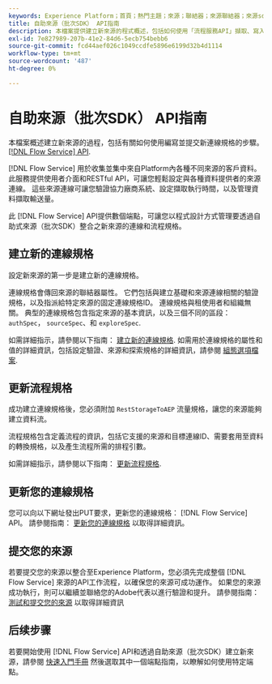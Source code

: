 ```yaml
---
keywords: Experience Platform；首頁；熱門主題；來源；聯結器；來源聯結器；來源sdk；sdk；SDK
title: 自助來源（批次SDK） API指南
description: 本檔案提供建立新來源的程式概述，包括如何使用「流程服務API」擷取、寫入及提交新連線規格的步驟。
exl-id: 7e827989-207b-41e2-84d6-5ecb754bebb6
source-git-commit: fcd44aef026c1049ccdfe5896e6199d32b4d1114
workflow-type: tm+mt
source-wordcount: '487'
ht-degree: 0%

---
```


# 自助來源（批次SDK） API指南

本檔案概述建立新來源的過程，包括有關如何使用編寫並提交新連線規格的步驟。 [[!DNL Flow Service] API](https://www.adobe.io/experience-platform-apis/references/flow-service/).

[!DNL Flow Service] 用於收集並集中來自Platform內各種不同來源的客戶資料。 此服務提供使用者介面和RESTful API，可讓您輕鬆設定與各種資料提供者的來源連線。 這些來源連線可讓您驗證協力廠商系統、設定擷取執行時間，以及管理資料擷取輸送量。

此 [!DNL Flow Service] API提供數個端點，可讓您以程式設計方式管理要透過自助式來源（批次SDK）整合之新來源的連線和流程規格。

## 建立新的連線規格

設定新來源的第一步是建立新的連線規格。

連線規格會傳回來源的聯結器屬性。 它們包括與建立基礎和來源連線相關的驗證規格，以及指派給特定來源的固定連線規格ID。 連線規格與租使用者和組織無關。 典型的連線規格包含指定來源的基本資訊，以及三個不同的區段： `authSpec`， `sourceSpec`、和 `exploreSpec`.

如需詳細指示，請參閱以下指南： [建立新的連線規格](./create.md). 如需用於連線規格的屬性和值的詳細資訊，包括設定驗證、來源和探索規格的詳細資訊，請參閱 [組態選項檔案](../config/config.md).

## 更新流程規格

成功建立連線規格後，您必須附加 `RestStorageToAEP` 流量規格，讓您的來源能夠建立資料流。

流程規格包含定義流程的資訊，包括它支援的來源和目標連線ID、需要套用至資料的轉換規格，以及產生流程所需的排程引數。

如需詳細指示，請參閱以下指南： [更新流程規格](./update-flow-specs.md).

## 更新您的連線規格

您可以向以下網址發出PUT要求，更新您的連線規格： [!DNL Flow Service] API。 請參閱指南： [更新您的連線規格](./update-connection-specs.md) 以取得詳細資訊。

## 提交您的來源

若要提交您的來源以整合至Experience Platform，您必須先完成整個 [!DNL Flow Service] 來源的API工作流程，以確保您的來源可成功運作。 如果您的來源成功執行，則可以繼續並聯絡您的Adobe代表以進行驗證和提升。 請參閱指南： [測試和提交您的來源](./submit.md) 以取得詳細資訊

## 后续步骤

若要開始使用 [!DNL Flow Service] API和透過自助來源（批次SDK）建立新來源，請參閱 [快速入門手冊](./getting-started.md) 然後選取其中一個端點指南，以瞭解如何使用特定端點。
